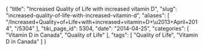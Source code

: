 {
    "title": "Increased Quality of Life with increased vitamin D",
    "slug": "increased-quality-of-life-with-increased-vitamin-d",
    "aliases": [
        "/Increased+Quality+of+Life+with+increased+vitamin+D+\u2013+April+2014",
        "/5304"
    ],
    "tiki_page_id": 5304,
    "date": "2014-04-25",
    "categories": [
        "Vitamin D in Canada",
        "Quality of Life"
    ],
    "tags": [
        "Quality of Life",
        "Vitamin D in Canada"
    ]
}